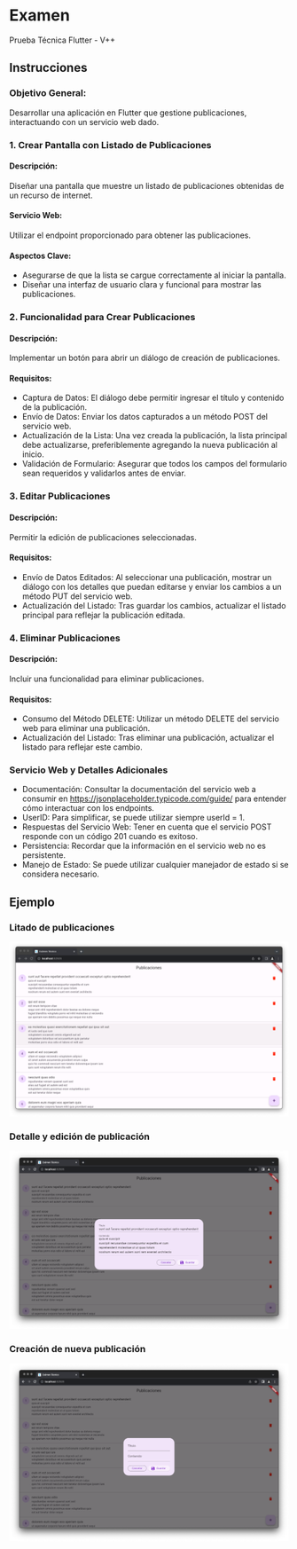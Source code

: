 # Examen

Prueba Técnica Flutter - V++

## Instrucciones

### Objetivo General:

Desarrollar una aplicación en Flutter que gestione publicaciones, interactuando con un servicio web dado.

### 1. Crear Pantalla con Listado de Publicaciones

#### Descripción:

Diseñar una pantalla que muestre un listado de publicaciones obtenidas de un recurso de internet.

#### Servicio Web:

Utilizar el endpoint proporcionado para obtener las publicaciones.

#### Aspectos Clave:

- Asegurarse de que la lista se cargue correctamente al iniciar la pantalla.
- Diseñar una interfaz de usuario clara y funcional para mostrar las publicaciones.

### 2. Funcionalidad para Crear Publicaciones

#### Descripción: 

Implementar un botón para abrir un diálogo de creación de publicaciones.

#### Requisitos:
- Captura de Datos: El diálogo debe permitir ingresar el título y contenido de la publicación.
- Envío de Datos: Enviar los datos capturados a un método POST del servicio web.
- Actualización de la Lista: Una vez creada la publicación, la lista principal debe actualizarse, preferiblemente agregando la nueva publicación al inicio.
- Validación de Formulario: Asegurar que todos los campos del formulario sean requeridos y validarlos antes de enviar.

### 3. Editar Publicaciones

#### Descripción: 

Permitir la edición de publicaciones seleccionadas.

#### Requisitos:

- Envío de Datos Editados: Al seleccionar una publicación, mostrar un diálogo con los detalles que puedan editarse y enviar los cambios a un método PUT del servicio web.
- Actualización del Listado: Tras guardar los cambios, actualizar el listado principal para reflejar la publicación editada.

### 4. Eliminar Publicaciones
	
#### Descripción: 

Incluir una funcionalidad para eliminar publicaciones.

#### Requisitos:

- Consumo del Método DELETE: Utilizar un método DELETE del servicio web para eliminar una publicación.
- Actualización del Listado: Tras eliminar una publicación, actualizar el listado para reflejar este cambio.

### Servicio Web y Detalles Adicionales

- Documentación: Consultar la documentación del servicio web a consumir en https://jsonplaceholder.typicode.com/guide/ para entender cómo interactuar con los endpoints.
- UserID: Para simplificar, se puede utilizar siempre userId = 1.
- Respuestas del Servicio Web: Tener en cuenta que el servicio POST responde con un código 201 cuando es exitoso.
- Persistencia: Recordar que la información en el servicio web no es persistente.
- Manejo de Estado: Se puede utilizar cualquier manejador de estado si se considera necesario.

## Ejemplo

### Litado de publicaciones

![Sample](./images/sample_0.png)

### Detalle y edición de publicación

![Sample](./images/sample_1.png)

### Creación de nueva publicación

![Sample](./images/sample_2.png)

